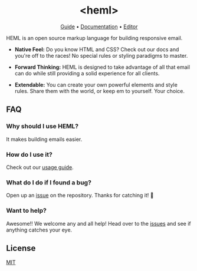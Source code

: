 <h1 align="center">&lt;heml&gt;</h1>


<p align="center">
  <a href="https://heml.io/docs/getting-started/guide">Guide</a> &bull;
  <a href="https://heml.io/docs">Documentation</a> &bull;
  <a href="https://heml.io/editor">Editor</a>
</p>


HEML is an open source markup language for building responsive email.

- **Native Feel:** Do you know HTML and CSS? Check out our docs and you're off to the races! No special rules or styling paradigms to master.

- **Forward Thinking:** HEML is designed to take advantage of all that email can do while still providing a solid experience for all clients.

- **Extendable:** You can create your own powerful elements and style rules. Share them with the world, or keep em to yourself. Your choice.


## FAQ

### Why should I use HEML?

It makes building emails easier.

### How do I use it?

Check out our [usage guide](http://heml.io/docs/getting-started/usage).

### What do I do if I found a bug?

Open up an [issue](https://github.com/SparkPost/heml/issues/new) on the repository. Thanks for catching it! 🙏

### Want to help?

Awesome!! We welcome any and all help! Head over to the [issues](https://github.com/SparkPost/heml/issues) and see if anything catches your eye.

## License

[MIT](https://github.com/SparkPost/heml/blob/master/LICENSE)
